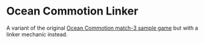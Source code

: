 # Ocean Commotion Linker
A variant of the original [Ocean Commotion match-3 sample game](https://github.com/defold/defold-examples/tree/master/ocean-commotion) but with a linker mechanic instead.
